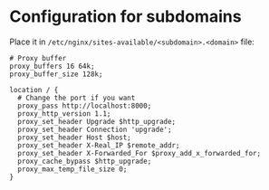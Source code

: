 # Configuration for subdomains

Place it in `/etc/nginx/sites-available/<subdomain>.<domain>` file:

```
# Proxy buffer
proxy_buffers 16 64k;
proxy_buffer_size 128k;

location / {
  # Change the port if you want
  proxy_pass http://localhost:8000;
  proxy_http_version 1.1;
  proxy_set_header Upgrade $http_upgrade;
  proxy_set_header Connection 'upgrade';
  proxy_set_header Host $host;
  proxy_set_header X-Real_IP $remote_addr;
  proxy_set_header X-Forwarded_For $proxy_add_x_forwarded_for;
  proxy_cache_bypass $http_upgrade;
  proxy_max_temp_file_size 0;
}
```